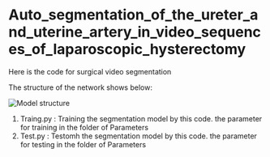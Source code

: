# Auto_segmentation_of_the_ureter_and_uterine_artery_in_video_sequences_of_laparoscopic_hysterectomy

Here is the code for surgical video segmentation

The structure of the network shows below:

![Model structure](https://gitlab.com/UM-CDS/Surgical_video_segmentation/-/blob/main/imgs/Figure%203.png)

1. Traing.py : Training the segmentation model by this code. the parameter for training in the folder of Parameters
2. Test.py   : Testomh the segmentation model by this code. the parameter for testing in the folder of Parameters
